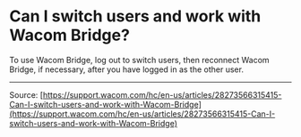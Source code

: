 # Can I switch users and work with Wacom Bridge?

To use Wacom Bridge, log out to switch users, then reconnect Wacom Bridge, if necessary, after you have logged in as the other user.

---
Source: [https://support.wacom.com/hc/en-us/articles/28273566315415-Can-I-switch-users-and-work-with-Wacom-Bridge](https://support.wacom.com/hc/en-us/articles/28273566315415-Can-I-switch-users-and-work-with-Wacom-Bridge)
